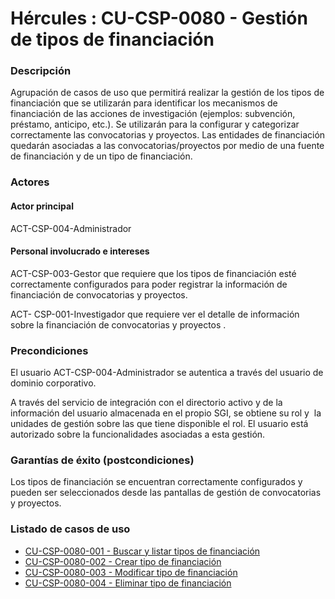 # Hércules : CU\-CSP\-0080 \- Gestión de tipos de financiación



### Descripción

Agrupación de casos de uso que permitirá realizar la gestión de los tipos de financiación que se utilizarán para identificar los mecanismos de financiación de las acciones de investigación (ejemplos: subvención, préstamo, anticipo, etc.). Se utilizarán para la configurar y categorizar correctamente las convocatorias y proyectos. Las entidades de financiación quedarán asociadas a las convocatorias/proyectos por medio de una fuente de financiación y de un tipo de financiación.

### Actores

#### Actor principal

 ACT\-CSP\-004\-Administrador

#### Personal involucrado e intereses

ACT\-CSP\-003\-Gestor que requiere que los tipos de financiación esté correctamente configurados para poder registrar la información de financiación de convocatorias y proyectos.

ACT\- CSP\-001\-Investigador que requiere ver el detalle de información sobre la financiación de convocatorias y proyectos .

### Precondiciones

El usuario ACT\-CSP\-004\-Administrador se autentica a través del usuario de dominio corporativo.

A través del servicio de integración con el directorio activo y de la información del usuario almacenada en el propio SGI, se obtiene su rol y  la unidades de gestión sobre las que tiene disponible el rol. El usuario está autorizado sobre la funcionalidades asociadas a esta gestión.

### Garantías de éxito (postcondiciones)

Los tipos de financiación se encuentran correctamente configurados y pueden ser seleccionados desde las pantallas de gestión de convocatorias y proyectos.

  


### Listado de casos de uso

  


* [CU\-CSP\-0080\-001 \- Buscar y listar tipos de financiación](/hercules/sgi-sistema-de-gestion-de-investigacion/requisitos-y-analisis-funcional/analisis-funcional-sgi-hercules/csp-modulo-de-convocatorias-ayudas-solicitudes-proyectos-y-contratos-y-grupos-de-investigacion/csp-casos-de-uso/cu-csp-0080-gestion-de-tipos-de-financiacion/cu-csp-0080-001-buscar-y-listar-tipos-de-financiacion.md "/hercules/sgi-sistema-de-gestion-de-investigacion/requisitos-y-analisis-funcional/analisis-funcional-sgi-hercules/csp-modulo-de-convocatorias-ayudas-solicitudes-proyectos-y-contratos-y-grupos-de-investigacion/csp-casos-de-uso/cu-csp-0080-gestion-de-tipos-de-financiacion/cu-csp-0080-001-buscar-y-listar-tipos-de-financiacion.md")
* [CU\-CSP\-0080\-002 \- Crear tipo de financiación](/hercules/sgi-sistema-de-gestion-de-investigacion/requisitos-y-analisis-funcional/analisis-funcional-sgi-hercules/csp-modulo-de-convocatorias-ayudas-solicitudes-proyectos-y-contratos-y-grupos-de-investigacion/csp-casos-de-uso/cu-csp-0080-gestion-de-tipos-de-financiacion/cu-csp-0080-002-crear-tipo-de-financiacion.md "/hercules/sgi-sistema-de-gestion-de-investigacion/requisitos-y-analisis-funcional/analisis-funcional-sgi-hercules/csp-modulo-de-convocatorias-ayudas-solicitudes-proyectos-y-contratos-y-grupos-de-investigacion/csp-casos-de-uso/cu-csp-0080-gestion-de-tipos-de-financiacion/cu-csp-0080-002-crear-tipo-de-financiacion.md")
* [CU\-CSP\-0080\-003 \- Modificar tipo de financiación](/hercules/sgi-sistema-de-gestion-de-investigacion/requisitos-y-analisis-funcional/analisis-funcional-sgi-hercules/csp-modulo-de-convocatorias-ayudas-solicitudes-proyectos-y-contratos-y-grupos-de-investigacion/csp-casos-de-uso/cu-csp-0080-gestion-de-tipos-de-financiacion/cu-csp-0080-003-modificar-tipo-de-financiacion.md "/hercules/sgi-sistema-de-gestion-de-investigacion/requisitos-y-analisis-funcional/analisis-funcional-sgi-hercules/csp-modulo-de-convocatorias-ayudas-solicitudes-proyectos-y-contratos-y-grupos-de-investigacion/csp-casos-de-uso/cu-csp-0080-gestion-de-tipos-de-financiacion/cu-csp-0080-003-modificar-tipo-de-financiacion.md")
* [CU\-CSP\-0080\-004 \- Eliminar tipo de financiación](/hercules/sgi-sistema-de-gestion-de-investigacion/requisitos-y-analisis-funcional/analisis-funcional-sgi-hercules/csp-modulo-de-convocatorias-ayudas-solicitudes-proyectos-y-contratos-y-grupos-de-investigacion/csp-casos-de-uso/cu-csp-0080-gestion-de-tipos-de-financiacion/cu-csp-0080-004-eliminar-tipo-de-financiacion.md "/hercules/sgi-sistema-de-gestion-de-investigacion/requisitos-y-analisis-funcional/analisis-funcional-sgi-hercules/csp-modulo-de-convocatorias-ayudas-solicitudes-proyectos-y-contratos-y-grupos-de-investigacion/csp-casos-de-uso/cu-csp-0080-gestion-de-tipos-de-financiacion/cu-csp-0080-004-eliminar-tipo-de-financiacion.md")

  


  


  
  
  





